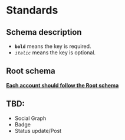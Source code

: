# Standards

## Schema description

- **`bold`** means the key is required.
- _`italic`_ means the key is optional.

## Root schema

**[Each account should follow the Root schema](./types/Root.md)**

## TBD:
- Social Graph
- Badge
- Status update/Post
